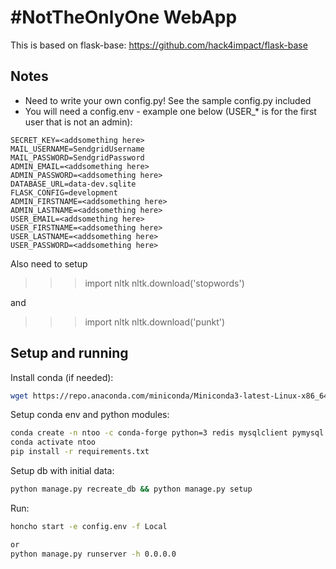 # #NotTheOnlyOne WebApp

This is based on flask-base:
https://github.com/hack4impact/flask-base

## Notes

* Need to write your own config.py! See the sample config.py included
* You will need a config.env - example one below (USER_* is for the first user that is not an admin):
```
SECRET_KEY=<addsomething here>
MAIL_USERNAME=SendgridUsername
MAIL_PASSWORD=SendgridPassword
ADMIN_EMAIL=<addsomething here>
ADMIN_PASSWORD=<addsomething here>
DATABASE_URL=data-dev.sqlite
FLASK_CONFIG=development
ADMIN_FIRSTNAME=<addsomething here>
ADMIN_LASTNAME=<addsomething here>
USER_EMAIL=<addsomething here>
USER_FIRSTNAME=<addsomething here>
USER_LASTNAME=<addsomething here>
USER_PASSWORD=<addsomething here>
```

Also need to setup
 >>> import nltk
  >>> nltk.download('stopwords')

and


  >>> import nltk
  >>> nltk.download('punkt')

## Setup and running

Install conda (if needed):

```bash
wget https://repo.anaconda.com/miniconda/Miniconda3-latest-Linux-x86_64.sh
```

Setup conda env and python modules:

```bash
conda create -n ntoo -c conda-forge python=3 redis mysqlclient pymysql
conda activate ntoo
pip install -r requirements.txt
```

Setup db with initial data:

```bash
python manage.py recreate_db && python manage.py setup
```

Run:

```bash
honcho start -e config.env -f Local

or 
python manage.py runserver -h 0.0.0.0
```
